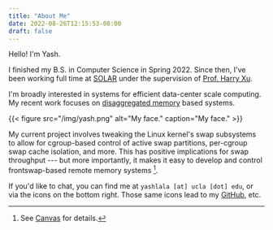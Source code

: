 ```yaml
---
title: "About Me"
date: 2022-08-26T12:15:53-08:00
draft: false
---
```


Hello! I'm Yash. 

I finished my B.S. in Computer Science in Spring 2022. 
Since then, I've been working full time at 
[SOLAR](http://systems.cs.ucla.edu/) under the supervision of
[Prof. Harry Xu](http://web.cs.ucla.edu/~harryxu). 

I'm broadly interested in systems for efficient data-center scale computing. 
My recent work focuses on 
[disaggregated memory](https://arxiv.org/pdf/2202.02223.pdf) based systems. 

{{< figure src="/img/yash.png"
alt="My face."
caption="My face." >}}

My current project involves tweaking the Linux kernel's swap subsystems to
allow for cgroup-based control of active swap partitions, per-cgroup swap
cache isolation, and more. This has positive implications for swap throughput
--- but more importantly, it makes it easy to develop and control
frontswap-based remote memory systems [^1]. 

If you'd like to chat, you can find me at
`yashlala [at] ucla [dot] edu`, or via the icons on the bottom right. 
Those same icons lead to my [GitHub](https://github.com/yashlala), etc. 

[^1]: See [Canvas](https://arxiv.org/abs/2203.09615) for details. 
